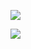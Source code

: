 ![](https://typograssy.deno.dev/api?text=Hi!%20I'm%20Ryuichi%20%20&l0=000000&l1=00ff44&l2=00db45&l3=00b831&l4=00a835&bg=000000&frame=ad00ad&speed=150)

[![](https://komarev.com/ghpvc/?username=ryuichi-maeda&color=orange)](https://github.com/ryuichi-maeda)

<!--
- Kyushu University student
- Major in Computer Science.


### GitHub Commit


[![Ryuichi Maeda's github stats](https://github-readme-stats.vercel.app/api?username=ryuichi-maeda&count_private=true&show_icons=true&theme=tokyonight)](https://github.com/ryuichi-maeda)
[![Top used Langs](https://github-readme-stats.vercel.app/api/top-langs/?username=ryuichi-maeda&theme=tokyonight&layout=compact)](https://github.com/ryuichi-maeda)
-->
